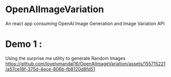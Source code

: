 # OpenAIImageVariation
An react app consuming OpenAI Image Generation and Image Variation API  

# Demo 1 : 
Using the surprise me utility to generate Random Images 
https://github.com/lovelymandal16/OpenAIImageVariation/assets/155715221/a57ce18f-375d-4ece-806b-fb8120d8fd51
